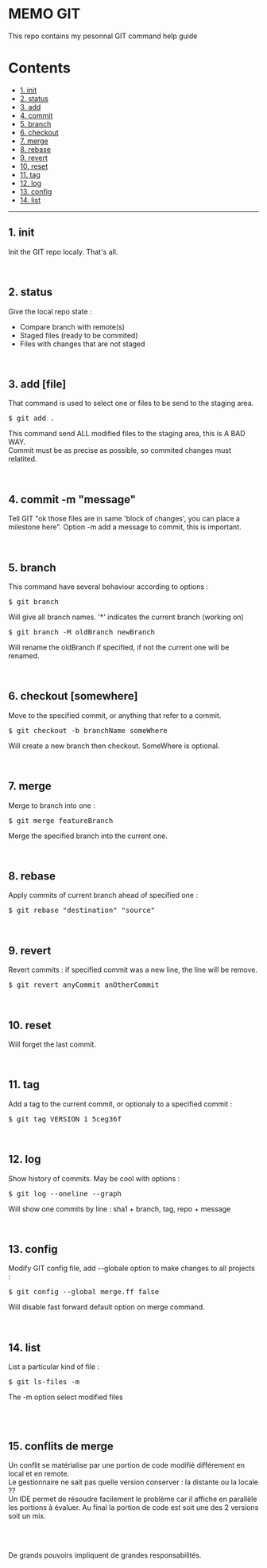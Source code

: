 # MEMO GIT

This repo contains my pesonnal GIT command help guide



Contents
========

 * [1. init](#init)
 * [2. status](#status)
 * [3. add](#add)
 * [4. commit](#commit)
 * [5. branch](#branch)
 * [6. checkout](#checkout)
 * [7. merge](#merge)
 * [8. rebase](#rebase)
 * [9. revert](#revert)
 * [10. reset](#reset)
 * [11. tag](#tag)
 * [12. log](#log)
 * [13. config](#config)
 * [14. list](#list)


------------

<a name="init"></a>
## 1. init

Init the GIT repo localy. That's all.


<br />


<a name="status"></a>
## 2. status

Give the local repo state :
- Compare branch with remote(s)
- Staged files (ready to be commited)
- Files with changes that are not staged


<br />


<a name="add"></a>
## 3. add [file]

That command is used to select one or files to be send to the staging area.
<pre>
$ git add . 
</pre>
This command send ALL modified files to the staging area, this is A BAD WAY.
<br />
Commit must be as precise as possible, so commited changes must relatited.


<br />


<a name="commit"></a>
## 4. commit -m "message"

Tell GIT "ok those files are in same 'block of changes', you can place a milestone here".
Option -m add a message to commit, this is important.


<br />


<a name="branch"></a>
## 5. branch

This command have several behaviour according to options :
<pre>
$ git branch
</pre>
Will give all branch names. '\*' indicates the current branch (working on)
<br />
<pre>
$ git branch -M oldBranch newBranch
</pre>
Will rename the oldBranch if specified, if not the current one will be renamed.


<br />


<a name="checkout"></a>
## 6. checkout [somewhere]

Move to the specified commit, or anything that refer to a commit.
<pre>
$ git checkout -b branchName someWhere
</pre>
Will create a new branch then checkout. SomeWhere is optional.

<br />


<a name="merge"></a>
## 7. merge

Merge to branch into one :
<pre>
$ git merge featureBranch
</pre>
Merge the specified branch into the current one.


<br />


<a name="rebase"></a>
## 8. rebase

Apply commits of current branch ahead of specified one :
<pre>
$ git rebase "destination" "source"
</pre>


<br />


<a name="revert"></a>
## 9. revert

Revert commits : if specified commit was a new line, the line will be remove.
<pre>
$ git revert anyCommit anOtherCommit
</pre>


<br />


<a name="reset"></a>
## 10. reset

Will forget the last commit.


<br />


<a name="tag"></a>
## 11. tag

Add a tag to the current commit, or optionaly to a specified commit :
<pre>
$ git tag VERSION_1 5ceg36f
</pre>


<br />


<a name="log"></a>
## 12. log

Show history of commits. May be cool with options :
<pre>
$ git log --oneline --graph
</pre>
Will show one commits by line : sha1 + branch, tag, repo + message


<br />


<a name="config"></a>
## 13. config

Modify GIT config file, add --globale option to make changes to all projects :
<pre>
$ git config --global merge.ff false
</pre>
Will disable fast forward default option on merge command.


<br />

<a name="list"></a>
## 14. list

List a particular kind of file :
<pre>
$ git ls-files -m
</pre>
The -m option select modified files

<br />
<br />


## 15. conflits de merge

Un conflit se matérialise par une portion de code modifié différement en local et en remote.
<br />
Le gestionnaire ne sait pas quelle version conserver : la distante ou la locale ??
<br />
Un IDE permet de résoudre facilement le problème car il affiche en parallèle les portions à évaluer. Au final la portion de code est soit une des 2 versions soit un mix.

<br />
<br />



De grands pouvoirs impliquent de grandes responsabilités.
